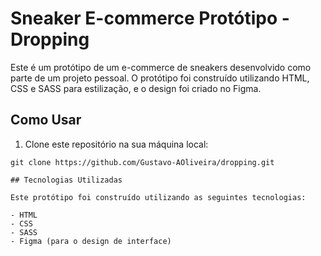 # Sneaker E-commerce Protótipo - Dropping

Este é um protótipo de um e-commerce de sneakers desenvolvido como parte de um projeto pessoal. O protótipo foi construído utilizando HTML, CSS e SASS para estilização, e o design foi criado no Figma.

## Como Usar

1. Clone este repositório na sua máquina local:

```shell
git clone https://github.com/Gustavo-AOliveira/dropping.git

## Tecnologias Utilizadas

Este protótipo foi construído utilizando as seguintes tecnologias:

- HTML
- CSS
- SASS
- Figma (para o design de interface)
